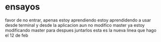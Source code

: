 # ensayos
favor de no entrar, apenas estoy aprendiendo
estoy aprendidendo a usar desde terminal y desde la aplicacion
aun no modifico master
ya estoy modificando master para despues juntarlos
esta es la nueva linea que hago el 12 de feb

